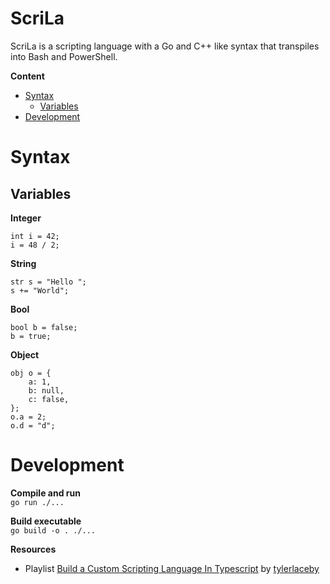 # ScriLa

ScriLa is a scripting language with a Go and C++ like syntax that transpiles into Bash and PowerShell.

**Content**
- [Syntax](#syntax)
  - [Variables](#variables)
- [Development](#development)

# Syntax
## Variables
**Integer**
```
int i = 42;
i = 48 / 2;
```

**String**
```
str s = "Hello ";
s += "World";
```

**Bool**
```
bool b = false;
b = true;
```

**Object**
```
obj o = {
    a: 1,
    b: null,
    c: false,
};
o.a = 2;
o.d = "d";
```

# Development
**Compile and run**  
`go run ./...`

**Build executable**  
`go build -o . ./...`

**Resources**  
- Playlist [Build a Custom Scripting Language In Typescript](https://www.youtube.com/playlist?list=PL_2VhOvlMk4UHGqYCLWc6GO8FaPl8fQTh) by [tylerlaceby](https://www.youtube.com/@tylerlaceby)